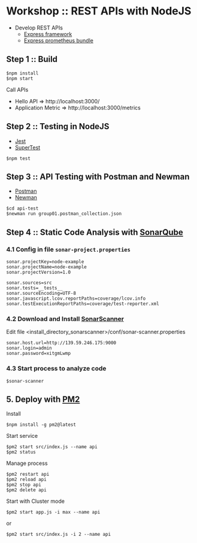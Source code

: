 # Workshop :: REST APIs with NodeJS
* Develop REST APIs
    * [Express framework](https://expressjs.com/)
    * [Express prometheus bundle](https://www.npmjs.com/package/express-prom-bundle)


## Step 1 :: Build
```
$npm install
$npm start
```
Call APIs
* Hello API => http://localhost:3000/
* Application Metric => http://localhost:3000/metrics

## Step 2 :: Testing in NodeJS
* [Jest](https://jestjs.io/)
* [SuperTest](https://www.npmjs.com/package/supertest)
```
$npm test
```

## Step 3 :: API Testing with Postman and Newman
* [Postman](https://www.postman.com/)
* [Newman](https://www.npmjs.com/package/newman)
```
$cd api-test
$newman run group01.postman_collection.json
```

## Step 4 :: Static Code Analysis with [SonarQube](https://docs.sonarqube.org/latest/)

### 4.1 Config in file `sonar-project.properties`
```
sonar.projectKey=node-example
sonar.projectName=node-example
sonar.projectVersion=1.0

sonar.sources=src
sonar.tests=__tests__
sonar.sourceEncoding=UTF-8
sonar.javascript.lcov.reportPaths=coverage/lcov.info
sonar.testExecutionReportPaths=coverage/test-reporter.xml
```
### 4.2 Download and Install [SonarScanner](https://docs.sonarqube.org/latest/analyzing-source-code/scanners/sonarscanner/)

Edit file <install_directory_sonarscanner>/conf/sonar-scanner.properties
```
sonar.host.url=http://139.59.246.175:9000
sonar.login=admin
sonar.password=xitgmLwmp
```

### 4.3 Start process to analyze code
```
$sonar-scanner
```

## 5. Deploy with [PM2](https://pm2.keymetrics.io/)

Install
```
$npm install -g pm2@latest 
```

Start service
```
$pm2 start src/index.js --name api
$pm2 status
```

Manage process
```
$pm2 restart api
$pm2 reload api
$pm2 stop api
$pm2 delete api
```

Start with Cluster mode
```
$pm2 start app.js -i max --name api
```
or
```
$pm2 start src/index.js -i 2 --name api
```







